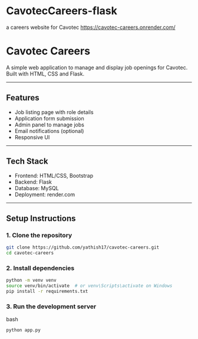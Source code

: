 # CavotecCareers-flask
a careers website for Cavotec
https://cavotec-careers.onrender.com/

# Cavotec Careers

A simple web application to manage and display job openings for Cavotec. Built with HTML, CSS and Flask.

---

## Features

- Job listing page with role details
- Application form submission
- Admin panel to manage jobs
- Email notifications (optional)
- Responsive UI

---

## Tech Stack

- Frontend: HTML/CSS, Bootstrap
- Backend: Flask
- Database: MySQL
- Deployment: render.com

---

##  Setup Instructions

### 1. Clone the repository
```bash
git clone https://github.com/yathish17/cavotec-careers.git
cd cavotec-careers
```
### 2. Install dependencies
```bash
python -m venv venv
source venv/bin/activate  # or venv\Scripts\activate on Windows
pip install -r requirements.txt
```
### 3. Run the development server
bash
```
python app.py
```
